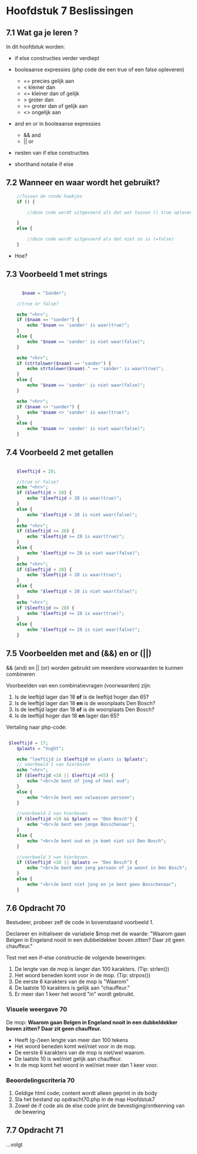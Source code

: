 # Hoofdstuk 7 Beslissingen

## 7.1 Wat ga je leren ?

In dit hoofdstuk worden: 
- if else constructies verder verdiept
- booleaanse expressies (php code die een true of een false opleveren)

    - ==  precies gelijk aan
    - <   kleiner dan
    - <=  kleiner dan of gelijk
    - &gt;   groter dan
    - &gt;=  groter dan of gelijk aan
    - <>  ongelijk aan

- and en or in booleaanse expressies

    - && and
    - || or

- nesten van if else constructies

- shorthand notatie if else


## 7.2 Wanneer en waar wordt het gebruikt?
~~~php
    //Tussen de ronde haakjes
    if () {

        //deze code wordt uitgevoerd als dat wat tussen () true oplevert

    }
    else {

        //deze code wordt uitgevoerd als dat niet zo is (=false)
    }
~~~
- Hoe?

## 7.3 Voorbeeld 1 met strings
~~~php

      $naam = "Sander";

    //true or false?

    echo "<hr>";    
    if ($naam == "sander") {
        echo "$naam == 'sander' is waar(true)";
    } 
    else {
        echo "$naam == 'sander' is niet waar(false)";        
    } 

    echo "<hr>";    
    if (strtolower($naam) == "sander") {
        echo strtolower($naam)." == 'sander' is waar(true)";
    } 
    else {
        echo "$naam == 'sander' is niet waar(false)";        
    } 

    echo "<hr>";    
    if ($naam <> "sander") {
        echo "$naam <> 'sander' is waar(true)";
    } 
    else {
        echo "$naam <> 'sander' is niet waar(false)";        
    } 

~~~

## 7.4 Voorbeeld 2 met getallen
~~~php

    $leeftijd = 28;

    //true or false?
    echo "<hr>";    
    if ($leeftijd > 28) {
        echo "$leeftijd > 28 is waar(true)";
    } 
    else {
        echo "$leeftijd > 28 is niet waar(false)";        
    } 
    echo "<hr>";    
    if ($leeftijd >= 28) {
        echo "$leeftijd >= 28 is waar(true)";
    } 
    else {
        echo "$leeftijd >= 28 is niet waar(false)";        
    } 
    echo "<hr>";    
    if ($leeftijd < 28) {
        echo "$leeftijd < 28 is waar(true)";
    } 
    else {
        echo "$leeftijd < 28 is niet waar(false)";        
    } 
    echo "<hr>";    
    if ($leeftijd <= 28) {
        echo "$leeftijd <= 28 is waar(true)";
    } 
    else {
        echo "$leeftijd <= 28 is niet waar(false)";        
    } 

~~~

## 7.5 Voorbeelden met and (&&) en or (||)

&& (and) en || (or) worden gebruikt om meerdere voorwaarden te kunnen combineren

Voorbeelden van een combinatievragen (voorwaarden) zijn:

1. Is de leeftijd lager dan 18 __of__ is de leeftijd hoger dan 65?
2. Is de leeftijd lager dan 18 __en__ is de woonplaats Den Bosch?
3. Is de leeftijd lager dan 18 __of__ is de woonplaats Den Bosch?
4. Is de leeftijd hoger dan 18 __en__ lager dan 65?

Vertaling naar php-code:
~~~php

 $leeftijd = 17;
    $plaats = "Vught";

    echo "leeftijd is $leeftijd en plaats is $plaats";
    // voorbeeld 1 van hierboven
    echo "<hr>";    
    if ($leeftijd <18 || $leeftijd >65) {
        echo "<br>Je bent of jong of heel oud";
    } 
    else {
        echo "<br>Je bent een volwassen persoon";        
    } 

    //voorbeeld 2 van hierboven
    if ($leeftijd <18 && $plaats == "Den Bosch") {
        echo "<br>Je bent een jonge Bosschenaar";
    } 
    else {
        echo "<br>Je bent oud en je komt niet uit Den Bosch";        
    } 

    //voorbeeld 3 van hierboven
    if ($leeftijd <18 || $plaats == "Den Bosch") {
        echo "<br>Je bent een jong persoon of je woont in Den Bosch";
    } 
    else {
        echo "<br>Je bent niet jong en je bent geen Bosschenaar";        
    }

~~~

## 7.6 Opdracht 70

Bestudeer, probeer zelf de code in bovenstaand voorbeeld 1.

Declareer en initialiseer de variabele $mop met de waarde: 
"Waarom gaan Belgen in Engeland nooit in een dubbeldekker boven zitten? Daar zit geen chauffeur."

Test met een if-else constructie de volgende beweringen:
1. De lengte van de mop is langer dan 100 karakters. (Tip: strlen()) 
2. Het woord beneden komt voor in de mop. (Tip: strpos())
3. De eerste 6 karakters van de mop is "Waarom"
4. De laatste 10 karakters is gelijk aan "chauffeur."
5. Er meer dan 1 keer het woord "in" wordt gebruikt.

### Visuele weergave 70

De mop:
__Waarom gaan Belgen in Engeland nooit in een dubbeldekker boven zitten? Daar zit geen chauffeur.__

- Heeft (g-/)een lengte van meer dan 100 tekens
- Het woord beneden komt wel/niet voor in de mop.
- De eerste 6 karakters van de mop is niet/wel waarom.
- De laatste 10 is wel/niet gelijk aan chauffeur.
- In de mop komt het woord in wel/niet meer dan 1 keer voor.

### Beoordelingscriteria 70
1. Geldige html code; content wordt alleen geprint in de body
2. Sla het bestand op opdracht70.php in de map Hoofdstuk7
3. Zowel de if code als de else code print de bevestiging/ontkenning van de bewering    

## 7.7 Opdracht 71
...volgt
